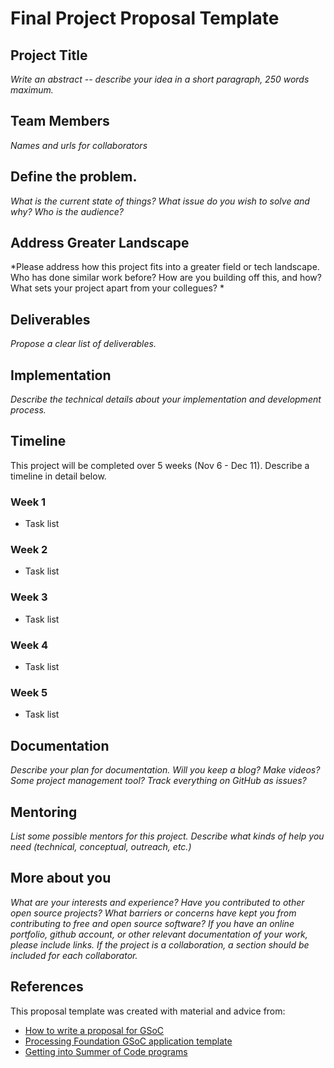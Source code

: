# Final Project Proposal Template

## Project Title 
*Write an abstract -- describe your idea in a short paragraph, 250 words maximum.*

## Team Members
*Names and urls for collaborators*

## Define the problem. 
*What is the current state of things? What issue do you wish to solve and why? Who is the audience?*

## Address Greater Landscape
*Please address how this project fits into a greater field or tech landscape. Who has done similar work before? How are you building off this, and how? What sets your project apart from your collegues? *

## Deliverables
*Propose a clear list of deliverables.*

## Implementation
*Describe the technical details about your implementation and development process.*

## Timeline
This project will be completed over 5 weeks (Nov 6 - Dec 11). Describe a timeline in detail below.

### Week 1
* Task list

### Week 2
* Task list

### Week 3
* Task list

### Week 4
* Task list

### Week 5
* Task list

## Documentation
*Describe your plan for documentation. Will you keep a blog? Make videos? Some project management tool? Track everything on GitHub as issues?*

## Mentoring
*List some possible mentors for this project. Describe what kinds of help you need (technical, conceptual, outreach, etc.)*

## More about you
*What are your interests and experience? Have you contributed to other open source projects? What barriers or concerns have kept you from contributing to free and open source software? If you have an online portfolio, github account, or other relevant documentation of your work, please include links. If the project is a collaboration, a section should be included for each collaborator.*

## References
This proposal template was created with material and advice from:
* [How to write a proposal for GSoC](http://teom.org/blog/kde/how-to-write-a-kick-ass-proposal-for-google-summer-of-code/)
* [Processing Foundation GSoC application template](https://docs.google.com/document/d/1UFcWh2IWqhICh4YIFNwtKUaWWXifaBB67rjPxbYzjbE/edit)
* [Getting into Summer of Code programs](http://exploreshaifali.github.io/2015/06/08/getting-into-summer-of-code-programs/)
